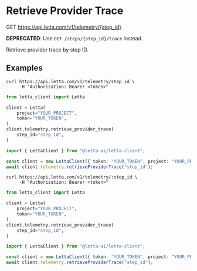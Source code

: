 # Retrieve Provider Trace

GET https://api.letta.com/v1/telemetry/{step_id}

**DEPRECATED**: Use `GET /steps/{step_id}/trace` instead.

Retrieve provider trace by step ID.

## Examples

```shell
curl https://api.letta.com/v1/telemetry/step_id \
     -H "Authorization: Bearer <token>"
```

```python
from letta_client import Letta

client = Letta(
    project="YOUR_PROJECT",
    token="YOUR_TOKEN",
)
client.telemetry.retrieve_provider_trace(
    step_id="step_id",
)

```

```typescript
import { LettaClient } from "@letta-ai/letta-client";

const client = new LettaClient({ token: "YOUR_TOKEN", project: "YOUR_PROJECT" });
await client.telemetry.retrieveProviderTrace("step_id");

```

```shell
curl https://api.letta.com/v1/telemetry/:step_id \
     -H "Authorization: Bearer <token>"
```

```python
from letta_client import Letta

client = Letta(
    project="YOUR_PROJECT",
    token="YOUR_TOKEN",
)
client.telemetry.retrieve_provider_trace(
    step_id="step_id",
)

```

```typescript
import { LettaClient } from "@letta-ai/letta-client";

const client = new LettaClient({ token: "YOUR_TOKEN", project: "YOUR_PROJECT" });
await client.telemetry.retrieveProviderTrace("step_id");

```